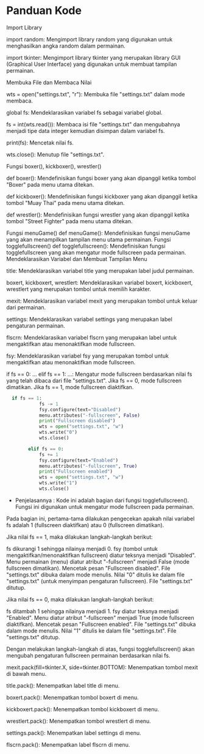# Panduan Kode

Import Library

import random: Mengimport library random yang digunakan untuk menghasilkan angka random dalam permainan.

import tkinter: Mengimport library tkinter yang merupakan library GUI (Graphical User Interface) yang digunakan untuk membuat tampilan permainan.

Membuka File dan Membaca Nilai

wts = open("settings.txt", "r"): Membuka file "settings.txt" dalam mode membaca.

global fs: Mendeklarasikan variabel fs sebagai variabel global.

fs = int(wts.read()): Membaca isi file "settings.txt" dan mengubahnya menjadi tipe data integer kemudian disimpan dalam variabel fs.

print(fs): Mencetak nilai fs.

wts.close(): Menutup file "settings.txt".

Fungsi boxer(), kickboxer(), wrestler()

def boxer(): Mendefinisikan fungsi boxer yang akan dipanggil ketika tombol "Boxer" pada menu utama ditekan.

def kickboxer(): Mendefinisikan fungsi kickboxer yang akan dipanggil ketika tombol "Muay Thai" pada menu utama ditekan.

def wrestler(): Mendefinisikan fungsi wrestler yang akan dipanggil ketika tombol "Street Fighter" pada menu utama ditekan.

Fungsi menuGame()
def menuGame(): Mendefinisikan fungsi menuGame yang akan menampilkan tampilan menu utama permainan.
Fungsi togglefullscreen()
def togglefullscreen(): Mendefinisikan fungsi togglefullscreen yang akan mengatur mode fullscreen pada permainan.
Mendeklarasikan Variabel dan Membuat Tampilan Menu

title: Mendeklarasikan variabel title yang merupakan label judul permainan.

boxert, kickboxert, wrestlert: Mendeklarasikan variabel boxert, kickboxert, wrestlert yang merupakan tombol untuk memilih karakter.

mexit: Mendeklarasikan variabel mexit yang merupakan tombol untuk keluar dari permainan.

settings: Mendeklarasikan variabel settings yang merupakan label pengaturan permainan.

flscrn: Mendeklarasikan variabel flscrn yang merupakan label untuk mengaktifkan atau menonaktifkan mode fullscreen.

fsy: Mendeklarasikan variabel fsy yang merupakan tombol untuk mengaktifkan atau menonaktifkan mode fullscreen.

if fs == 0: ... elif fs == 1: ...: Mengatur mode fullscreen berdasarkan nilai fs yang telah dibaca dari file "settings.txt". Jika fs == 0, mode fullscreen dimatikan. Jika fs == 1, mode fullscreen diaktifkan.

```python
  if fs == 1:
            fs -= 1
            fsy.configure(text="Disabled")
            menu.attributes("-fullscreen", False)
            print("Fullscreen disabled")
            wts = open("settings.txt", "w")
            wts.write("0")
            wts.close()

        elif fs == 0:
            fs += 1
            fsy.configure(text="Enabled")
            menu.attributes("-fullscreen", True)
            print("Fullscreen enabled")
            wts = open("settings.txt", "w")
            wts.write("1")
            wts.close()
```

- Penjelasannya :
Kode ini adalah bagian dari fungsi togglefullscreen(). Fungsi ini digunakan untuk mengatur mode fullscreen pada permainan.

Pada bagian ini, pertama-tama dilakukan pengecekan apakah nilai variabel fs adalah 1 (fullscreen diaktifkan) atau 0 (fullscreen dimatikan).

Jika nilai fs == 1, maka dilakukan langkah-langkah berikut:

fs dikurangi 1 sehingga nilainya menjadi 0.
fsy (tombol untuk mengaktifkan/menonaktifkan fullscreen) diatur teksnya menjadi "Disabled".
Menu permainan (menu) diatur atribut "-fullscreen" menjadi False (mode fullscreen dimatikan).
Mencetak pesan "Fullscreen disabled".
File "settings.txt" dibuka dalam mode menulis.
Nilai "0" ditulis ke dalam file "settings.txt" (untuk menyimpan pengaturan fullscreen).
File "settings.txt" ditutup.

Jika nilai fs == 0, maka dilakukan langkah-langkah berikut:

fs ditambah 1 sehingga nilainya menjadi 1.
fsy diatur teksnya menjadi "Enabled".
Menu diatur atribut "-fullscreen" menjadi True (mode fullscreen diaktifkan).
Mencetak pesan "Fullscreen enabled".
File "settings.txt" dibuka dalam mode menulis.
Nilai "1" ditulis ke dalam file "settings.txt".
File "settings.txt" ditutup.

Dengan melakukan langkah-langkah di atas, fungsi togglefullscreen() akan mengubah pengaturan fullscreen permainan berdasarkan nilai fs.

mexit.pack(fill=tkinter.X, side=tkinter.BOTTOM): Menempatkan tombol mexit di bawah menu.

title.pack(): Menempatkan label title di menu.

boxert.pack(): Menempatkan tombol boxert di menu.

kickboxert.pack(): Menempatkan tombol kickboxert di menu.

wrestlert.pack(): Menempatkan tombol wrestlert di menu.

settings.pack(): Menempatkan label settings di menu.

flscrn.pack(): Menempatkan label flscrn di menu.

